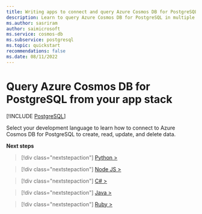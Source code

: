 ```yaml
---
title: Writing apps to connect and query Azure Cosmos DB for PostgreSQL
description: Learn to query Azure Cosmos DB for PostgreSQL in multiple languages
ms.author: sasriram
author: saimicrosoft
ms.service: cosmos-db
ms.subservice: postgresql
ms.topic: quickstart
recommendations: false
ms.date: 08/11/2022
---
```


# Query Azure Cosmos DB for PostgreSQL from your app stack

[!INCLUDE [PostgreSQL](../includes/appliesto-postgresql.md)]

Select your development language to learn how to connect to Azure Cosmos DB for PostgreSQL
to create, read, update, and delete data.

**Next steps**

> [!div class="nextstepaction"]
> [Python >](quickstart-app-stacks-python.md)

> [!div class="nextstepaction"]
> [Node JS >](quickstart-app-stacks-nodejs.md)

> [!div class="nextstepaction"]
> [C# >](quickstart-app-stacks-csharp.md)

> [!div class="nextstepaction"]
> [Java >](quickstart-app-stacks-java.md)

> [!div class="nextstepaction"]
> [Ruby >](quickstart-app-stacks-ruby.md)
